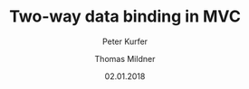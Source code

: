 ---
title: "Two-way data binding in MVC"
author: [Peter Kurfer, Thomas Mildner]
date: 02.01.2018
toc: true
toc-depth: 3
titlepage: true
---